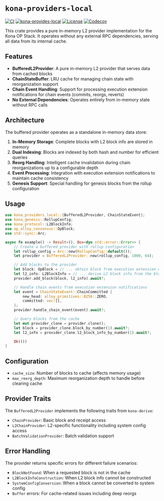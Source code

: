 # `kona-providers-local`

<a href="https://github.com/op-rs/kona/actions/workflows/rust_ci.yaml"><img src="https://github.com/op-rs/kona/actions/workflows/rust_ci.yaml/badge.svg?label=ci" alt="CI"></a>
<a href="https://crates.io/crates/kona-providers-local"><img src="https://img.shields.io/crates/v/kona-providers-alloy.svg?label=kona-providers-local&labelColor=2a2f35" alt="kona-provides-local"></a>
<a href="https://github.com/op-rs/kona/blob/main/LICENSE.md"><img src="https://img.shields.io/badge/License-MIT-d1d1f6.svg?label=license&labelColor=2a2f35" alt="License"></a>
<a href="https://img.shields.io/codecov/c/github/op-rs/kona"><img src="https://img.shields.io/codecov/c/github/op-rs/kona" alt="Codecov"></a>


This crate provides a pure in-memory L2 provider implementation for the Kona OP Stack. It operates without any external RPC dependencies, serving all data from its internal cache.

## Features

- **BufferedL2Provider**: A pure in-memory L2 provider that serves data from cached blocks
- **ChainStateBuffer**: LRU cache for managing chain state with reorganization support
- **Chain Event Handling**: Support for processing execution extension notifications for chain events (commits, reorgs, reverts)
- **No External Dependencies**: Operates entirely from in-memory state without RPC calls

## Architecture

The buffered provider operates as a standalone in-memory data store:

1. **In-Memory Storage**: Complete blocks with L2 block info are stored in memory
2. **Dual Indexing**: Blocks are indexed by both hash and number for efficient queries
3. **Reorg Handling**: Intelligent cache invalidation during chain reorganizations up to a configurable depth
4. **Event Processing**: Integration with execution extension notifications to maintain cache consistency
5. **Genesis Support**: Special handling for genesis blocks from the rollup configuration

## Usage

```rust
use kona_providers_local::{BufferedL2Provider, ChainStateEvent};
use kona_genesis::RollupConfig;
use kona_protocol::L2BlockInfo;
use op_alloy_consensus::OpBlock;
use std::sync::Arc;

async fn example() -> Result<(), Box<dyn std::error::Error>> {
    // Create a buffered provider with rollup configuration
    let rollup_config = Arc::new(RollupConfig::default());
    let provider = BufferedL2Provider::new(rollup_config, 1000, 64);

    // Add blocks to the provider
    let block: OpBlock = // ... obtain block from execution extension or other source
    let l2_info: L2BlockInfo = // ... derive L2 block info from the block
    provider.add_block(block, l2_info).await?;

    // Handle chain events from execution extension notifications
    let event = ChainStateEvent::ChainCommitted {
        new_head: alloy_primitives::B256::ZERO,
        committed: vec![],
    };
    provider.handle_chain_event(event).await?;

    // Query blocks from the cache
    let mut provider_clone = provider.clone();
    let block = provider_clone.block_by_number(1).await?;
    let l2_info = provider_clone.l2_block_info_by_number(1).await?;

    Ok(())
}
```

## Configuration

- `cache_size`: Number of blocks to cache (affects memory usage)
- `max_reorg_depth`: Maximum reorganization depth to handle before clearing cache

## Provider Traits

The `BufferedL2Provider` implements the following traits from `kona-derive`:

- `ChainProvider`: Basic block and receipt access
- `L2ChainProvider`: L2-specific functionality including system config access
- `BatchValidationProvider`: Batch validation support

## Error Handling

The provider returns specific errors for different failure scenarios:
- `BlockNotFound`: When a requested block is not in the cache
- `L2BlockInfoConstruction`: When L2 block info cannot be constructed
- `SystemConfigConversion`: When a block cannot be converted to system config
- `Buffer` errors: For cache-related issues including deep reorgs
